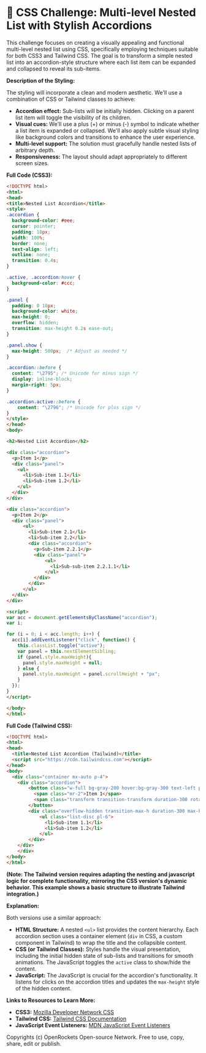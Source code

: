 # 🐞 CSS Challenge:  Multi-level Nested List with Stylish Accordions


This challenge focuses on creating a visually appealing and functional multi-level nested list using CSS, specifically employing techniques suitable for both CSS3 and Tailwind CSS. The goal is to transform a simple nested list into an accordion-style structure where each list item can be expanded and collapsed to reveal its sub-items.

**Description of the Styling:**

The styling will incorporate a clean and modern aesthetic. We'll use a combination of CSS or Tailwind classes to achieve:

* **Accordion effect:**  Sub-lists will be initially hidden. Clicking on a parent list item will toggle the visibility of its children.
* **Visual cues:**  We'll use a plus (+) or minus (-) symbol to indicate whether a list item is expanded or collapsed.  We'll also apply subtle visual styling like background colors and transitions to enhance the user experience.
* **Multi-level support:** The solution must gracefully handle nested lists of arbitrary depth.
* **Responsiveness:** The layout should adapt appropriately to different screen sizes.

**Full Code (CSS3):**

```html
<!DOCTYPE html>
<html>
<head>
<title>Nested List Accordion</title>
<style>
.accordion {
  background-color: #eee;
  cursor: pointer;
  padding: 18px;
  width: 100%;
  border: none;
  text-align: left;
  outline: none;
  transition: 0.4s;
}

.active, .accordion:hover {
  background-color: #ccc; 
}

.panel {
  padding: 0 18px;
  background-color: white;
  max-height: 0;
  overflow: hidden;
  transition: max-height 0.2s ease-out;
}

.panel.show {
  max-height: 500px;  /* Adjust as needed */
}

.accordion::before {
  content: "\2795"; /* Unicode for minus sign */
  display: inline-block;
  margin-right: 5px;
}

.accordion.active::before {
    content: "\2796"; /* Unicode for plus sign */
}
</style>
</head>
<body>

<h2>Nested List Accordion</h2>

<div class="accordion">
  <p>Item 1</p>
  <div class="panel">
    <ul>
      <li>Sub-item 1.1</li>
      <li>Sub-item 1.2</li>
    </ul>
  </div>
</div>

<div class="accordion">
  <p>Item 2</p>
  <div class="panel">
      <ul>
        <li>Sub-item 2.1</li>
        <li>Sub-item 2.2</li>
        <div class="accordion">
          <p>Sub-item 2.2.1</p>
          <div class="panel">
              <ul>
                <li>Sub-sub-item 2.2.1.1</li>
              </ul>
          </div>
        </div>
      </ul>
  </div>
</div>

<script>
var acc = document.getElementsByClassName("accordion");
var i;

for (i = 0; i < acc.length; i++) {
  acc[i].addEventListener("click", function() {
    this.classList.toggle("active");
    var panel = this.nextElementSibling;
    if (panel.style.maxHeight){
      panel.style.maxHeight = null;
    } else {
      panel.style.maxHeight = panel.scrollHeight + "px";
    } 
  });
}
</script>

</body>
</html>
```

**Full Code (Tailwind CSS):**

```html
<!DOCTYPE html>
<html>
<head>
  <title>Nested List Accordion (Tailwind)</title>
  <script src="https://cdn.tailwindcss.com"></script>
</head>
<body>
  <div class="container mx-auto p-4">
    <div class="accordion">
        <button class="w-full bg-gray-200 hover:bg-gray-300 text-left p-4 flex items-center">
          <span class="mr-2">Item 1</span>
          <span class="transform transition-transform duration-300 rotate-0 group-open:rotate-90">+</span>
        </button>
        <div class="overflow-hidden transition-max-h duration-300 max-h-0 group-open:max-h-[10rem]">
            <ul class="list-disc pl-6">
              <li>Sub-item 1.1</li>
              <li>Sub-item 1.2</li>
            </ul>
        </div>
    </div>
    </div>
</body>
</html>


```
**(Note:  The Tailwind version requires adapting the  nesting and javascript logic for complete functionality, mirroring the CSS version's dynamic behavior. This example shows a basic structure to illustrate Tailwind integration.)**


**Explanation:**

Both versions use a similar approach:

* **HTML Structure:** A nested `<ul>` list provides the content hierarchy.  Each accordion section uses a container element (`div` in CSS, a custom component in Tailwind) to wrap the title and the collapsible content.
* **CSS (or Tailwind Classes):** Styles handle the visual presentation, including the initial hidden state of sub-lists and transitions for smooth animations. The JavaScript toggles the `active` class to show/hide the content.
* **JavaScript:** The JavaScript is crucial for the accordion's functionality. It listens for clicks on the accordion titles and updates the `max-height` style of the hidden content.

**Links to Resources to Learn More:**

* **CSS3:** [Mozilla Developer Network CSS](https://developer.mozilla.org/en-US/docs/Web/CSS)
* **Tailwind CSS:** [Tailwind CSS Documentation](https://tailwindcss.com/docs)
* **JavaScript Event Listeners:** [MDN JavaScript Event Listeners](https://developer.mozilla.org/en-US/docs/Web/API/EventTarget/addEventListener)


Copyrights (c) OpenRockets Open-source Network. Free to use, copy, share, edit or publish.

